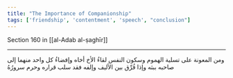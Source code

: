 ```yaml
---
title: "The Importance of Companionship"
tags: ['friendship', 'contentment', 'speech', "conclusion"]
---
```


 Section 160 in [[al-Adab al-ṣaghīr]]

---
ومن المعونة على تسلية الهموم وسكون النفس لقاءُ الأخ أخاه وإفضاءُ كل واحد منهما إلى صاحبه ببثه وإذا فُرِّق بين الأليف وإلفه فقد سلب قراره وحرم سرورُهُ
